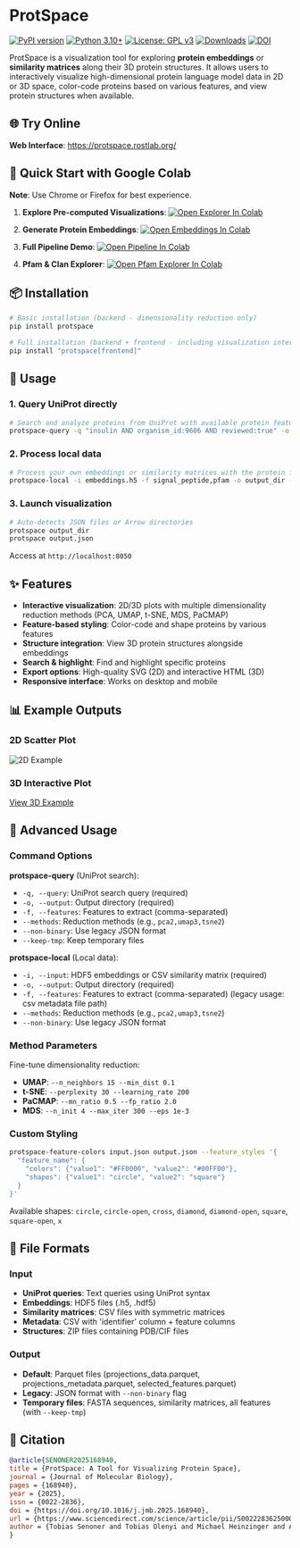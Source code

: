 # ProtSpace

[![PyPI version](https://badge.fury.io/py/protspace.svg)](https://badge.fury.io/py/protspace)
[![Python 3.10+](https://img.shields.io/badge/python-3.10+-blue.svg)](https://www.python.org/downloads/)
[![License: GPL v3](https://img.shields.io/badge/License-GPLv3-blue.svg)](https://www.gnu.org/licenses/gpl-3.0)
[![Downloads](https://pepy.tech/badge/protspace)](https://pepy.tech/project/protspace)
[![DOI](https://img.shields.io/badge/DOI-10.1016%2Fj.jmb.2025.168940-blue)](https://doi.org/10.1016/j.jmb.2025.168940)

ProtSpace is a visualization tool for exploring **protein embeddings** or **similarity matrices** along their 3D protein structures. It allows users to interactively visualize high-dimensional protein language model data in 2D or 3D space, color-code proteins based on various features, and view protein structures when available.

## 🌐 Try Online

**Web Interface**: https://protspace.rostlab.org/

## 🚀 Quick Start with Google Colab

**Note**: Use Chrome or Firefox for best experience.

1. **Explore Pre-computed Visualizations**: [![Open Explorer In Colab](https://colab.research.google.com/assets/colab-badge.svg)](https://colab.research.google.com/github/tsenoner/protspace/blob/main/examples/notebook/Explore_ProtSpace.ipynb)

2. **Generate Protein Embeddings**: [![Open Embeddings In Colab](https://colab.research.google.com/assets/colab-badge.svg)](https://colab.research.google.com/github/tsenoner/protspace/blob/main/examples/notebook/ClickThrough_GenerateEmbeddings.ipynb)

3. **Full Pipeline Demo**: [![Open Pipeline In Colab](https://colab.research.google.com/assets/colab-badge.svg)](https://colab.research.google.com/github/tsenoner/protspace/blob/main/examples/notebook/Run_ProtSpace.ipynb)

4. **Pfam & Clan Explorer**: [![Open Pfam Explorer In Colab](https://colab.research.google.com/assets/colab-badge.svg)](https://colab.research.google.com/github/tsenoner/protspace/blob/main/examples/notebook/PfamExplorer_ProtSpace.ipynb)

## 📦 Installation

```bash
# Basic installation (backend - dimensionality reduction only)
pip install protspace

# Full installation (backend + frontend - including visualization interface)
pip install "protspace[frontend]"
```

## 🎯 Usage

### 1. Query UniProt directly

```bash
# Search and analyze proteins from UniProt with available protein features
protspace-query -q "insulin AND organism_id:9606 AND reviewed:true" -o output_dir --methods pca2,umap3
```

### 2. Process local data

```bash
# Process your own embeddings or similarity matrices with the protein features you want
protspace-local -i embeddings.h5 -f signal_peptide,pfam -o output_dir --methods pca2,pca3
```

### 3. Launch visualization

```bash
# Auto-detects JSON files or Arrow directories
protspace output_dir
protspace output.json
```

Access at `http://localhost:8050`

## ✨ Features

- **Interactive visualization**: 2D/3D plots with multiple dimensionality reduction methods (PCA, UMAP, t-SNE, MDS, PaCMAP)
- **Feature-based styling**: Color-code and shape proteins by various features
- **Structure integration**: View 3D protein structures alongside embeddings
- **Search & highlight**: Find and highlight specific proteins
- **Export options**: High-quality SVG (2D) and interactive HTML (3D)
- **Responsive interface**: Works on desktop and mobile

## 📊 Example Outputs

### 2D Scatter Plot

![2D Example](https://tsenoner.github.io/protspace/examples/out/toxins/protein_category_umap.svg)

### 3D Interactive Plot

[View 3D Example](https://tsenoner.github.io/protspace/examples/out/3FTx/UMAP3_major_group.html)

## 🔧 Advanced Usage

### Command Options

**protspace-query** (UniProt search):

- `-q, --query`: UniProt search query (required)
- `-o, --output`: Output directory (required)
- `-f, --features`: Features to extract (comma-separated)
- `--methods`: Reduction methods (e.g., `pca2,umap3,tsne2`)
- `--non-binary`: Use legacy JSON format
- `--keep-tmp`: Keep temporary files

**protspace-local** (Local data):

- `-i, --input`: HDF5 embeddings or CSV similarity matrix (required)
- `-o, --output`: Output directory (required)
- `-f, --features`: Features to extract (comma-separated) (legacy usage: csv metadata file path)
- `--methods`: Reduction methods (e.g., `pca2,umap3,tsne2`)
- `--non-binary`: Use legacy JSON format

### Method Parameters

Fine-tune dimensionality reduction:

- **UMAP**: `--n_neighbors 15 --min_dist 0.1`
- **t-SNE**: `--perplexity 30 --learning_rate 200`
- **PaCMAP**: `--mn_ratio 0.5 --fp_ratio 2.0`
- **MDS**: `--n_init 4 --max_iter 300 --eps 1e-3`

### Custom Styling

```bash
protspace-feature-colors input.json output.json --feature_styles '{
  "feature_name": {
    "colors": {"value1": "#FF0000", "value2": "#00FF00"},
    "shapes": {"value1": "circle", "value2": "square"}
  }
}'
```

Available shapes: `circle`, `circle-open`, `cross`, `diamond`, `diamond-open`, `square`, `square-open`, `x`

## 📁 File Formats

### Input

- **UniProt queries**: Text queries using UniProt syntax
- **Embeddings**: HDF5 files (.h5, .hdf5)
- **Similarity matrices**: CSV files with symmetric matrices
- **Metadata**: CSV with 'identifier' column + feature columns
- **Structures**: ZIP files containing PDB/CIF files

### Output

- **Default**: Parquet files (projections_data.parquet, projections_metadata.parquet, selected_features.parquet)
- **Legacy**: JSON format with `--non-binary` flag
- **Temporary files**: FASTA sequences, similarity matrices, all features (with `--keep-tmp`)

## 📝 Citation

```bibtex
@article{SENONER2025168940,
title = {ProtSpace: A Tool for Visualizing Protein Space},
journal = {Journal of Molecular Biology},
pages = {168940},
year = {2025},
issn = {0022-2836},
doi = {https://doi.org/10.1016/j.jmb.2025.168940},
url = {https://www.sciencedirect.com/science/article/pii/S0022283625000063},
author = {Tobias Senoner and Tobias Olenyi and Michael Heinzinger and Anton Spannagl and George Bouras and Burkhard Rost and Ivan Koludarov}
}
```
